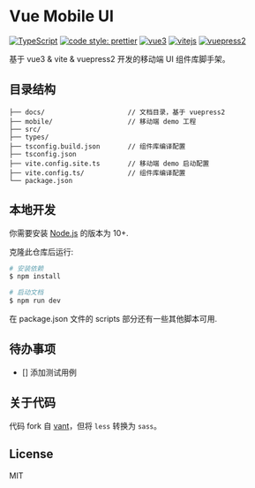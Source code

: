# Vue Mobile UI

[![TypeScript](https://img.shields.io/badge/lang-typescript-informational?style=flat)](https://www.typescriptlang.org)
[![code style: prettier](https://img.shields.io/badge/code_style-prettier-ff69b4.svg?style=flat-square)](https://github.com/prettier/prettier)
[![vue3](https://img.shields.io/badge/vue-3-%2342b983?style=flat)](https://v3.cn.vuejs.org/)
[![vitejs](https://img.shields.io/badge/build-vite-%646cff?style=flat)](https://vitejs.dev/)
[![vuepress2](https://img.shields.io/badge/docs-vuepress2-%3eaf7c?style=flat)](https://vuepress2.netlify.app/)

基于 vue3 & vite & vuepress2 开发的移动端 UI 组件库脚手架。

## 目录结构

```
├── docs/                     // 文档目录，基于 vuepress2
├── mobile/                   // 移动端 demo 工程
├── src/
├── types/
├── tsconfig.build.json       // 组件库编译配置
├── tsconfig.json
├── vite.config.site.ts       // 移动端 demo 启动配置
├── vite.config.ts/           // 组件库编译配置
└── package.json
```

## 本地开发

你需要安装 [Node.js][nodejs] 的版本为 10+.

克隆此仓库后运行:

```bash
# 安装依赖
$ npm install

# 启动文档
$ npm run dev
```

在 package.json 文件的 scripts 部分还有一些其他脚本可用.

## 待办事项

- [] 添加测试用例

## 关于代码

代码 fork 自 [vant](https://github.com/youzan/vant)，但将 `less` 转换为 `sass`。

## License

MIT

[nodejs]: https://nodejs.org
